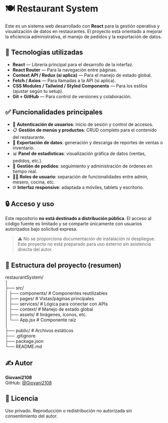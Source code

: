 # 🍽️ Restaurant System

Este es un sistema web desarrollado con **React** para la gestión operativa y visualización de datos en restaurantes. El proyecto está orientado a mejorar la eficiencia administrativa, el manejo de pedidos y la exportación de datos.

## 🚀 Tecnologías utilizadas

- **React** — Librería principal para el desarrollo de la interfaz.
- **React Router** — Para la navegación entre páginas.
- **Context API / Redux (si aplica)** — Para el manejo de estado global.
- **Fetch / Axios** — Para llamadas a la API (si aplica).
- **CSS Modules / Tailwind / Styled Components** — Para los estilos (ajustar según tu setup).
- **Git + GitHub** — Para control de versiones y colaboración.

## ✅ Funcionalidades principales

- 🔐 **Autenticación de usuarios**: inicio de sesión y control de accesos.
- 📋 **Gestión de menús y productos**: CRUD completo para el contenido del restaurante.
- 🧾 **Exportación de datos**: generación y descarga de reportes de ventas o inventario.
- 📊 **Panel de estadísticas**: visualización gráfica de datos (ventas, pedidos, etc.).
- 🛒 **Gestión de pedidos**: seguimiento y administración de órdenes en tiempo real.
- 🧑‍🍳 **Roles de usuario**: separación de funcionalidades entre admin, mesero, cocina, etc.
- 🌐 **Interfaz responsive**: adaptada a móviles, tablets y escritorio.

## 🔒 Acceso y uso

Este repositorio **no está destinado a distribución pública**. El acceso al código fuente es limitado y se comparte únicamente con usuarios autorizados bajo solicitud expresa.

> ⚠️ No se proporciona documentación de instalación ni despliegue.  
> Este proyecto no está preparado para uso externo sin asistencia directa del autor.

## 📁 Estructura del proyecto (resumen)

restaurantSystem/  
│  
├── src/  
│   ├── components/       # Componentes reutilizables  
│   ├── pages/            # Vistas/páginas principales  
│   ├── services/         # Lógica para conectar con APIs  
│   ├── context/          # Manejo de estado global  
│   ├── assets/           # Imágenes, íconos, etc.  
│   └── App.jsx           # Componente raíz  
│  
├── public/               # Archivos estáticos  
├── .gitignore  
├── package.json  
└── README.md

## ✍️ Autor

**Giovani2108**  
GitHub: [@Giovani2108](https://github.com/Giovani2108)

## 📜 Licencia

Uso privado. Reproducción o redistribución no autorizada sin consentimiento del autor.
